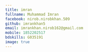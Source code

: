 ```yaml
---
title: imran
fullname: Muhammad Imran
facebook: nirob.nirobkhan.509
github: imrankhan5
email: imrankhan.nirob162@gmail.com
mobile: 1852202517
bdskills: G035191
image: true
---
```


